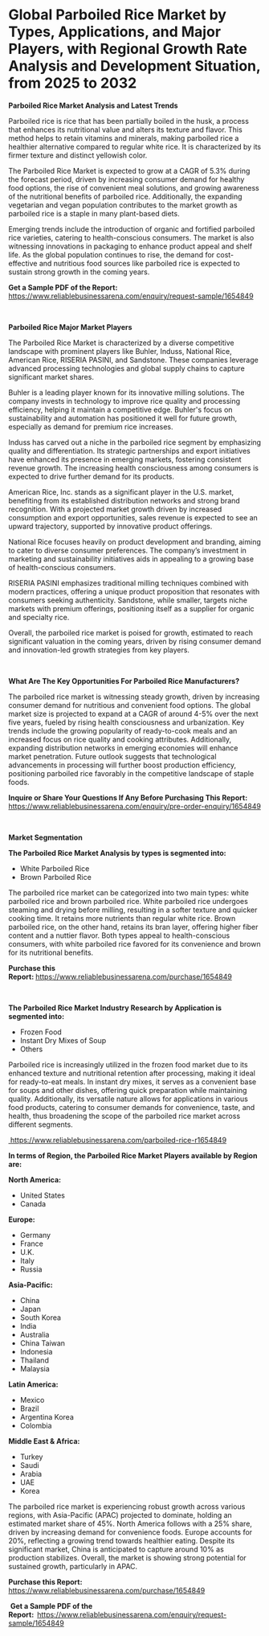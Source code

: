 <p><h1>Global Parboiled Rice Market by Types, Applications, and Major Players, with Regional Growth Rate Analysis and Development Situation, from 2025 to 2032</h1></p><p><strong>Parboiled Rice Market Analysis and Latest Trends</strong></p>
<p><p>Parboiled rice is rice that has been partially boiled in the husk, a process that enhances its nutritional value and alters its texture and flavor. This method helps to retain vitamins and minerals, making parboiled rice a healthier alternative compared to regular white rice. It is characterized by its firmer texture and distinct yellowish color.</p><p>The Parboiled Rice Market is expected to grow at a CAGR of 5.3% during the forecast period, driven by increasing consumer demand for healthy food options, the rise of convenient meal solutions, and growing awareness of the nutritional benefits of parboiled rice. Additionally, the expanding vegetarian and vegan population contributes to the market growth as parboiled rice is a staple in many plant-based diets. </p><p>Emerging trends include the introduction of organic and fortified parboiled rice varieties, catering to health-conscious consumers. The market is also witnessing innovations in packaging to enhance product appeal and shelf life. As the global population continues to rise, the demand for cost-effective and nutritious food sources like parboiled rice is expected to sustain strong growth in the coming years.</p></p>
<p><strong>Get a Sample PDF of the Report:&nbsp;</strong> <a href="https://www.reliablebusinessarena.com/enquiry/request-sample/1654849?utm_campaign=2636&utm_medium=2&utm_source=Github&utm_content=ia&utm_term=16042025&utm_id=parboiled-rice">https://www.reliablebusinessarena.com/enquiry/request-sample/1654849</a></p>
<p>&nbsp;</p>
<p><strong>Parboiled Rice Major Market Players</strong></p>
<p><p>The Parboiled Rice Market is characterized by a diverse competitive landscape with prominent players like Buhler, Induss, National Rice, American Rice, RISERIA PASINI, and Sandstone. These companies leverage advanced processing technologies and global supply chains to capture significant market shares.</p><p>Buhler is a leading player known for its innovative milling solutions. The company invests in technology to improve rice quality and processing efficiency, helping it maintain a competitive edge. Buhler's focus on sustainability and automation has positioned it well for future growth, especially as demand for premium rice increases.</p><p>Induss has carved out a niche in the parboiled rice segment by emphasizing quality and differentiation. Its strategic partnerships and export initiatives have enhanced its presence in emerging markets, fostering consistent revenue growth. The increasing health consciousness among consumers is expected to drive further demand for its products.</p><p>American Rice, Inc. stands as a significant player in the U.S. market, benefiting from its established distribution networks and strong brand recognition. With a projected market growth driven by increased consumption and export opportunities, sales revenue is expected to see an upward trajectory, supported by innovative product offerings.</p><p>National Rice focuses heavily on product development and branding, aiming to cater to diverse consumer preferences. The company’s investment in marketing and sustainability initiatives aids in appealing to a growing base of health-conscious consumers.</p><p>RISERIA PASINI emphasizes traditional milling techniques combined with modern practices, offering a unique product proposition that resonates with consumers seeking authenticity. Sandstone, while smaller, targets niche markets with premium offerings, positioning itself as a supplier for organic and specialty rice.</p><p>Overall, the parboiled rice market is poised for growth, estimated to reach significant valuation in the coming years, driven by rising consumer demand and innovation-led growth strategies from key players.</p></p>
<p>&nbsp;</p>
<p><strong>What Are The Key Opportunities For Parboiled Rice Manufacturers?</strong></p>
<p><p>The parboiled rice market is witnessing steady growth, driven by increasing consumer demand for nutritious and convenient food options. The global market size is projected to expand at a CAGR of around 4-5% over the next five years, fueled by rising health consciousness and urbanization. Key trends include the growing popularity of ready-to-cook meals and an increased focus on rice quality and cooking attributes. Additionally, expanding distribution networks in emerging economies will enhance market penetration. Future outlook suggests that technological advancements in processing will further boost production efficiency, positioning parboiled rice favorably in the competitive landscape of staple foods.</p></p>
<p><strong>Inquire or Share Your Questions If Any Before Purchasing This Report:</strong> <a href="https://www.reliablebusinessarena.com/enquiry/pre-order-enquiry/1654849?utm_campaign=2636&utm_medium=2&utm_source=Github&utm_content=ia&utm_term=16042025&utm_id=parboiled-rice">https://www.reliablebusinessarena.com/enquiry/pre-order-enquiry/1654849</a></p>
<p>&nbsp;</p>
<p><strong>Market Segmentation</strong></p>
<p><strong>The Parboiled Rice Market Analysis by types is segmented into:</strong></p>
<p><ul><li>White Parboiled Rice</li><li>Brown Parboiled Rice</li></ul></p>
<p><p>The parboiled rice market can be categorized into two main types: white parboiled rice and brown parboiled rice. White parboiled rice undergoes steaming and drying before milling, resulting in a softer texture and quicker cooking time. It retains more nutrients than regular white rice. Brown parboiled rice, on the other hand, retains its bran layer, offering higher fiber content and a nuttier flavor. Both types appeal to health-conscious consumers, with white parboiled rice favored for its convenience and brown for its nutritional benefits.</p></p>
<p><strong>Purchase this Report:&nbsp;</strong><a href="https://www.reliablebusinessarena.com/purchase/1654849?utm_campaign=2636&utm_medium=2&utm_source=Github&utm_content=ia&utm_term=16042025&utm_id=parboiled-rice">https://www.reliablebusinessarena.com/purchase/1654849</a></p>
<p>&nbsp;</p>
<p><strong>The Parboiled Rice Market Industry Research by Application is segmented into:</strong></p>
<p><ul><li>Frozen Food</li><li>Instant Dry Mixes of Soup</li><li>Others</li></ul></p>
<p><p>Parboiled rice is increasingly utilized in the frozen food market due to its enhanced texture and nutritional retention after processing, making it ideal for ready-to-eat meals. In instant dry mixes, it serves as a convenient base for soups and other dishes, offering quick preparation while maintaining quality. Additionally, its versatile nature allows for applications in various food products, catering to consumer demands for convenience, taste, and health, thus broadening the scope of the parboiled rice market across different segments.</p></p>
<p><a href="https://www.reliablebusinessarena.com/parboiled-rice-r1654849?utm_campaign=2636&utm_medium=2&utm_source=Github&utm_content=ia&utm_term=16042025&utm_id=parboiled-rice">&nbsp;https://www.reliablebusinessarena.com/parboiled-rice-r1654849</a></p>
<p><strong>In terms of Region, the Parboiled Rice Market Players available by Region are:</strong></p>
<p>
    <p> <strong> North America: </strong>
        <ul>
            <li>United States</li>
            <li>Canada</li>
        </ul>
        </p> 
    <p> <strong> Europe: </strong>
        <ul>
            <li>Germany</li>
            <li>France</li>
            <li>U.K.</li>
            <li>Italy</li>
            <li>Russia</li>
        </ul>
        </p> 
    <p> <strong> Asia-Pacific: </strong>
        <ul>
            <li>China</li>
            <li>Japan</li>
            <li>South Korea</li>
            <li>India</li>
            <li>Australia</li>
            <li>China Taiwan</li>
            <li>Indonesia</li>
            <li>Thailand</li>
            <li>Malaysia</li>
        </ul>
        </p> 
    <p> <strong> Latin America: </strong>
        <ul>
            <li>Mexico</li>
            <li>Brazil</li>
            <li>Argentina Korea</li>
            <li>Colombia</li>
        </ul>
        </p> 
    <p> <strong> Middle East & Africa: </strong>
        <ul>
            <li>Turkey</li>
            <li>Saudi</li>
            <li>Arabia</li>
            <li>UAE</li>
            <li>Korea</li>
        </ul>
    </p>
    </p>
<p><p>The parboiled rice market is experiencing robust growth across various regions, with Asia-Pacific (APAC) projected to dominate, holding an estimated market share of 45%. North America follows with a 25% share, driven by increasing demand for convenience foods. Europe accounts for 20%, reflecting a growing trend towards healthier eating. Despite its significant market, China is anticipated to capture around 10% as production stabilizes. Overall, the market is showing strong potential for sustained growth, particularly in APAC.</p></p>
<p><strong>Purchase this Report: </strong><a href="https://www.reliablebusinessarena.com/purchase/1654849?utm_campaign=2636&utm_medium=2&utm_source=Github&utm_content=ia&utm_term=16042025&utm_id=parboiled-rice">https://www.reliablebusinessarena.com/purchase/1654849</a></p>
<p>&nbsp;<strong>Get a Sample PDF of the Report:&nbsp;&nbsp;</strong><a href="https://www.reliablebusinessarena.com/enquiry/request-sample/1654849?utm_campaign=2636&utm_medium=2&utm_source=Github&utm_content=ia&utm_term=16042025&utm_id=parboiled-rice">https://www.reliablebusinessarena.com/enquiry/request-sample/1654849</a></p>
<p><strong></strong></p>
<p><p></p><p></p><p></p></p>